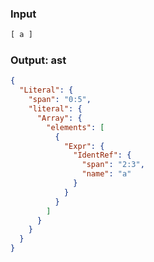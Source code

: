 ### Input
```js parse:expr
[ a ]
```

### Output: ast
```json
{
  "Literal": {
    "span": "0:5",
    "literal": {
      "Array": {
        "elements": [
          {
            "Expr": {
              "IdentRef": {
                "span": "2:3",
                "name": "a"
              }
            }
          }
        ]
      }
    }
  }
}
```

